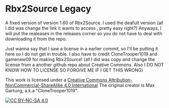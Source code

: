 Rbx2Source Legacy
=====================
A fixed version of version 1.60 of Rbx2Source. I used the deafult version (all I did was change the link it wants to access
, pretty easy right?) Anyways, I will put the realeases in the releases corner so you do not have to deal with downloading it from the repo.

Just wanna say that I saw a license in a earlier commit, so I'll be putting it here so I do not get in trouble.
I also have to credit CloneTrooper1019 and gamenew09 for making Rbx2Source!
(all I did was copy and change the license from a another github repo about Creative Commons. Also I DO NOT KNOW HOW TO LICENSE SO FORGIVE ME IF I GET THIS WRONG)

This work is licensed under a
[Creative Commons Attribution-NonCommercial-ShareAlike 4.0 International][cc-by-nc-sa]
The original creator is Max Gartung, a.k.a "CloneTrooper1019".

[![CC BY-NC-SA 4.0][cc-by-nc-sa-image]][cc-by-nc-sa]

[cc-by-nc-sa]: http://creativecommons.org/licenses/by-nc-sa/4.0/
[cc-by-nc-sa-image]: https://licensebuttons.net/l/by-nc-sa/4.0/88x31.png
